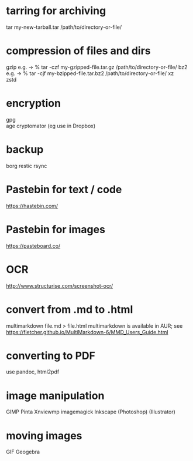 # tarring for archiving
tar my-new-tarball.tar /path/to/directory-or-file/


# compression of files and dirs
gzip    e.g. -> % tar -czf my-gzipped-file.tar.gz /path/to/directory-or-file/
bz2     e.g. -> % tar -cjf my-bzipped-file.tar.bz2 /path/to/directory-or-file/
xz      
zstd    


# encryption
gpg     
age
cryptomator (eg use in Dropbox)


# backup
borg
restic
rsync


# Pastebin for text / code

https://hastebin.com/

# Pastebin for images
https://pasteboard.co/

# OCR 
http://www.structurise.com/screenshot-ocr/


# convert from .md to .html
multimarkdown file.md > file.html
  multimarkdown  is available in AUR; see https://fletcher.github.io/MultiMarkdown-6/MMD_Users_Guide.html

# converting to PDF 

use pandoc, html2pdf

# image manipulation

GIMP
Pinta
Xnviewmp
imagemagick
Inkscape
(Photoshop)
(Illustrator)


# moving images

GIF
Geogebra

